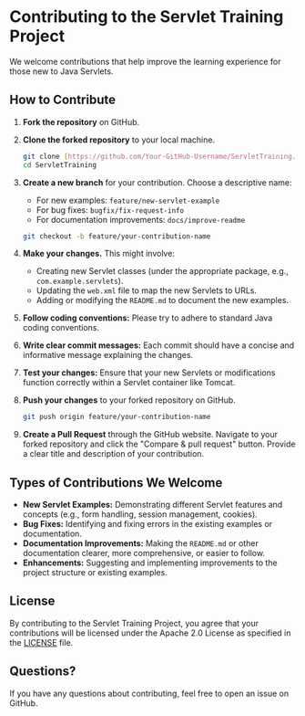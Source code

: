 # Contributing to the Servlet Training Project

We welcome contributions that help improve the learning experience for those new to Java Servlets.

## How to Contribute

1.  **Fork the repository** on GitHub.
2.  **Clone the forked repository** to your local machine.
    ```bash
    git clone [https://github.com/Your-GitHub-Username/ServletTraining.git](https://github.com/Your-GitHub-Username/ServletTraining.git)
    cd ServletTraining
    ```
3.  **Create a new branch** for your contribution. Choose a descriptive name:
    * For new examples: `feature/new-servlet-example`
    * For bug fixes: `bugfix/fix-request-info`
    * For documentation improvements: `docs/improve-readme`

    ```bash
    git checkout -b feature/your-contribution-name
    ```

4.  **Make your changes.** This might involve:
    * Creating new Servlet classes (under the appropriate package, e.g., `com.example.servlets`).
    * Updating the `web.xml` file to map the new Servlets to URLs.
    * Adding or modifying the `README.md` to document the new examples.

5.  **Follow coding conventions:** Please try to adhere to standard Java coding conventions.

6.  **Write clear commit messages:** Each commit should have a concise and informative message explaining the changes.

7.  **Test your changes:** Ensure that your new Servlets or modifications function correctly within a Servlet container like Tomcat.

8.  **Push your changes** to your forked repository on GitHub.
    ```bash
    git push origin feature/your-contribution-name
    ```

9.  **Create a Pull Request** through the GitHub website. Navigate to your forked repository and click the "Compare & pull request" button. Provide a clear title and description of your contribution.

## Types of Contributions We Welcome

* **New Servlet Examples:** Demonstrating different Servlet features and concepts (e.g., form handling, session management, cookies).
* **Bug Fixes:** Identifying and fixing errors in the existing examples or documentation.
* **Documentation Improvements:** Making the `README.md` or other documentation clearer, more comprehensive, or easier to follow.
* **Enhancements:** Suggesting and implementing improvements to the project structure or existing examples.

## License

By contributing to the Servlet Training Project, you agree that your contributions will be licensed under the Apache 2.0 License as specified in the [LICENSE](LICENSE) file.

## Questions?

If you have any questions about contributing, feel free to open an issue on GitHub.
